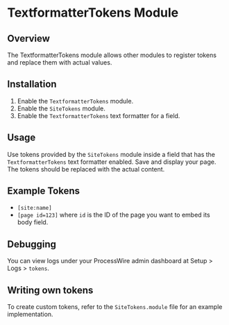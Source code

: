 # TextformatterTokens Module

## Overview
The TextformatterTokens module allows other modules to register tokens and replace them with actual values.

## Installation
1. Enable the `TextformatterTokens` module.
2. Enable the `SiteTokens` module.
3. Enable the `TextformatterTokens` text formatter for a field.

## Usage
Use tokens provided by the `SiteTokens` module inside a field that has the `TextformatterTokens` text formatter enabled.
Save and display your page. The tokens should be replaced with the actual content.

## Example Tokens
- `[site:name]`
- `[page id=123]` where `id` is the ID of the page you want to embed its body field.

## Debugging
You can view logs under your ProcessWire admin dashboard at Setup > Logs > `tokens`.

## Writing own tokens
To create custom tokens, refer to the `SiteTokens.module` file for an example implementation.